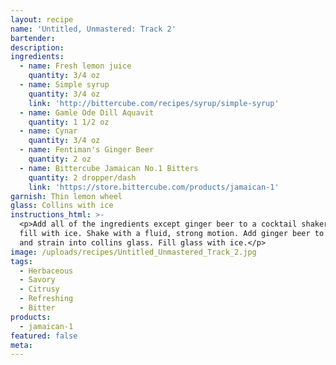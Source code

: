 ```yaml
---
layout: recipe
name: 'Untitled, Unmastered: Track 2'
bartender:
description:
ingredients:
  - name: Fresh lemon juice
    quantity: 3/4 oz
  - name: Simple syrup
    quantity: 3/4 oz
    link: 'http://bittercube.com/recipes/syrup/simple-syrup'
  - name: Gamle Ode Dill Aquavit
    quantity: 1 1/2 oz
  - name: Cynar
    quantity: 3/4 oz
  - name: Fentiman's Ginger Beer
    quantity: 2 oz
  - name: Bittercube Jamaican No.1 Bitters
    quantity: 2 dropper/dash
    link: 'https://store.bittercube.com/products/jamaican-1'
garnish: Thin lemon wheel
glass: Collins with ice
instructions_html: >-
  <p>Add all of the ingredients except ginger beer to a cocktail shaker and then
  fill with ice. Shake with a fluid, strong motion. Add ginger beer to shaker
  and strain into collins glass. Fill glass with ice.</p>
image: /uploads/recipes/Untitled_Unmastered_Track_2.jpg
tags:
  - Herbaceous
  - Savory
  - Citrusy
  - Refreshing
  - Bitter
products:
  - jamaican-1
featured: false
meta:
---
```


